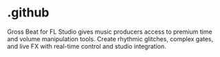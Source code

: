 # .github
Gross Beat for FL Studio gives music producers access to premium time and volume manipulation tools. Create rhythmic glitches, complex gates, and live FX with real-time control and studio integration.
